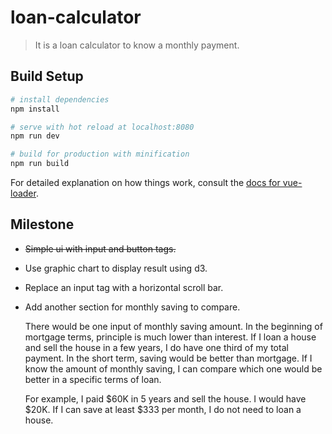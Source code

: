 # loan-calculator

> It is a loan calculator to know a monthly payment.

## Build Setup

``` bash
# install dependencies
npm install

# serve with hot reload at localhost:8080
npm run dev

# build for production with minification
npm run build
```

For detailed explanation on how things work, consult the [docs for vue-loader](http://vuejs.github.io/vue-loader).

## Milestone

* ~~Simple ui with input and button tags.~~
* Use graphic chart to display result using d3.
* Replace an input tag with a horizontal scroll bar.
* Add another section for monthly saving to compare.

    There would be one input of monthly saving amount. In the beginning of mortgage terms, principle is much lower than interest. If I loan a house and sell the house in a few years, I do have one third of my total payment. In the short term, saving would be better than mortgage. If I know the amount of monthly saving, I can compare which one would be better in a specific terms of loan.

    For example, I paid $60K in 5 years and sell the house. I would have $20K. If I can save at least $333 per month, I do not need to loan a house.